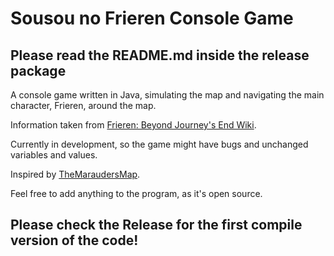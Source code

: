 # Sousou no Frieren Console Game
## Please read the README.md inside the release package
A console game written in Java, simulating the map and navigating the main character, Frieren, around the map.

Information taken from [Frieren: Beyond Journey's End Wiki](https://frieren.fandom.com/).

Currently in development, so the game might have bugs and unchanged variables and values.

Inspired by [TheMaraudersMap](https://github.com/COE312L-Team1/TheMaraudersMap).

Feel free to add anything to the program, as it's open source.



## Please check the Release for the first compile version of the code!
